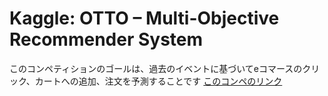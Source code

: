 # Kaggle: OTTO – Multi-Objective Recommender System
このコンペティションのゴールは、過去のイベントに基づいてeコマースのクリック、カートへの追加、注文を予測することです
[このコンペのリンク](https://www.kaggle.com/competitions/otto-recommender-system/overview)
